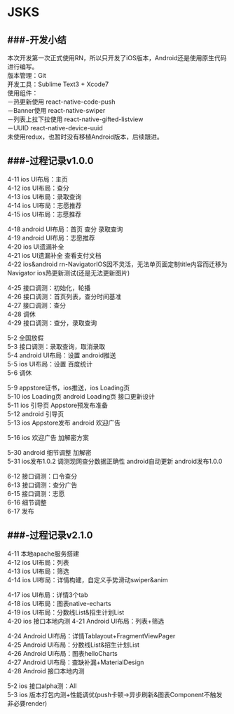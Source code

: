 # JSKS

###-开发小结
---
本次开发第一次正式使用RN，所以只开发了iOS版本，Android还是使用原生代码进行编写。<br>
版本管理：Git<br>
开发工具：Sublime Text3 + Xcode7<br>
使用组件：<br>
－热更新使用 react-native-code-push<br>
－Banner使用 react-native-swiper<br>
－列表上拉下拉使用 react-native-gifted-listview<br>
－UUID  react-native-device-uuid<br>
未使用redux，也暂时没有移植Android版本，后续跟进。


###-过程记录v1.0.0
---
4-11 ios UI布局：主页<br>
4-12 ios UI布局：查分<br>
4-13 ios UI布局：录取查询<br>
4-14 ios UI布局：志愿推荐<br>
4-15 ios UI布局：志愿推荐<br>

4-18 android UI布局：首页 查分 录取查询<br>
4-19 android UI布局：志愿推荐<br>
4-20 ios UI遗漏补全<br>
4-21 ios UI遗漏补全 查看支付文档<br>
4-22 ios&android rn-NavigatorIOS因不灵活，无法单页面定制title内容而迁移为Navigator  ios热更新测试(还是无法更新图片)<br>

4-25 接口调测：初始化，轮播<br>
4-26 接口调测：首页列表，查分时间基准<br>
4-27 接口调测：查分<br>
4-28 调休<br>
4-29 接口调测：查分，录取查询<br>

5-2  全国放假<br>
5-3  接口调测：录取查询，取消录取<br>
5-4  android UI布局：设置   android推送<br>
5-5  ios  UI布局：设置   百度统计<br>
5-6  调休<br>

5-9  appstore证书，ios推送，ios Loading页<br>
5-10 ios Loading页  android Loading页  接口更新设计<br>
5-11 ios 引导页  Appstore预发布准备<br>
5-12 android 引导页<br>
5-13 ios Appstore发布 android 欢迎广告<br>

5-16 ios 欢迎广告  加解密方案 <br>

5-30 android 细节调整 加解密<br>
5-31 ios发布1.0.2 调测现网查分数据正确性 android自动更新 android发布1.0.0<br>

6-12 接口调测：口令查分<br>
6-13 接口调测：查分广告<br>
6-15 接口调测：志愿<br>
6-16 细节调整<br>
6-17 发布<br>

###-过程记录v2.1.0
---
4-11 本地apache服务搭建<br>
4-12 ios UI布局：列表<br>
4-13 ios UI布局：筛选<br>
4-14 ios UI布局：详情构建，自定义手势滑动swiper&anim<br>

4-17 ios UI布局：详情3个tab<br>
4-18 ios UI布局：图表native-echarts<br>
4-19 ios UI布局：分数线List&招生计划List<br>
4-20 ios 接口本地内测
4-21 Android UI布局：列表+筛选<br>

4-24 Android UI布局：详情Tablayout+FragmentViewPager<br>
4-25 Android UI布局：分数线List&招生计划List<br>
4-26 Android UI布局：图表helloCharts<br>
4-27 Android UI布局：查缺补漏+MaterialDesign<br>
4-28 Android 接口本地内测<br>

5-2  ios 接口alpha测：All<br>
5-3  ios 版本打包内测+性能调优(push卡顿->异步刷新&图表Component不触发非必要render)<br>




